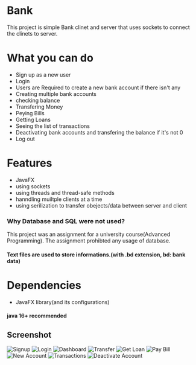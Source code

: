 # Bank
This project is simple Bank clinet and server that uses sockets to connect the clinets to server.

# What you can do
* Sign up as a new user
* Login
* Users are Required to create a new bank account if there isn't any
* Creating multiple bank accounts
* checking balance
* Transfering Money
* Peying Bills
* Getting Loans
* Seeing the list of transactions
* Deactivating bank accounts and transfering the balance if it's not 0
* Log out

# Features
* JavaFX
* using sockets
* using threads and thread-safe methods
* hanndling muiltple clients at a time
* using serilization to transfer obejects/data between server and client

### Why Database and SQL were not used?
This project was an assignment for a university course(Advanced Programming).
The assignment prohibted any usage of database.
#### Text files are used to store informations.(with .bd extension, bd: bank data)

# Dependencies
* JavaFX library(and its configurations)
#### java 16+ recommended

## Screenshot
![Signup](https://s4.uupload.ir/files/signup_zz37.png)
![Login](https://s4.uupload.ir/files/login_qrl8.png)
![Dashboard](https://s4.uupload.ir/files/dashboard_mm5z.png)
![Transfer](https://s4.uupload.ir/files/transfer_rx4w.png)
![Get Loan](https://s4.uupload.ir/files/loanrequest_6e4.png)
![Pay Bill](https://s4.uupload.ir/files/paybill_tf67.png)
![New Account](https://s4.uupload.ir/files/newaccount_444e.png)
![Transactions](https://s4.uupload.ir/files/transactions_2fk.png)
![Deactivate Account](https://s4.uupload.ir/files/deactivatingaccount_lp3l.png)

